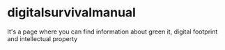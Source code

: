 # digitalsurvivalmanual
It's a page where you can find information about green it, digital footprint and intellectual property 
